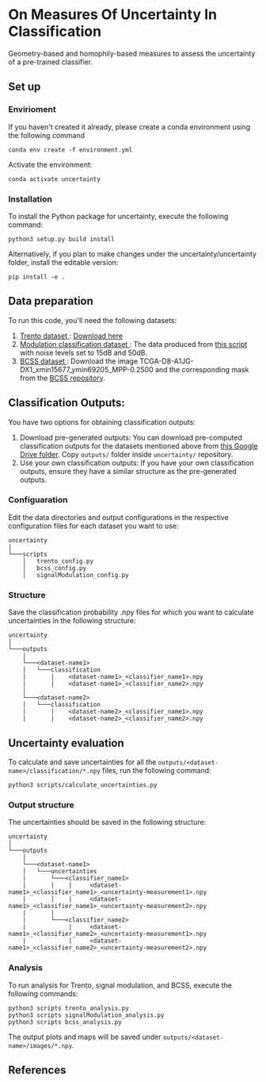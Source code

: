 # On Measures Of Uncertainty In Classification
Geometry-based and homophily-based measures to assess the uncertainty of a pre-trained classifier.

## Set up

### Envirioment

If you haven't created it already, please create a conda environment using the following command
```
conda env create -f environment.yml
```
Activate the environment:
```
conda activate uncertainty
```

### Installation

To install the Python package for uncertainty, execute the following command:
```
python3 setup.py build install
```
Alternatively, if you plan to make changes under the uncertainty/uncertainty folder, install the editable version:
```
pip install -e .
```
## Data preparation 

To run this code, you'll need the following datasets:

1. <ins> Trento dataset </ins>: [Download here](link-to-trento-dataset)
2. <ins> Modulation classification dataset </ins>: The data produced from [this script](https://www.mathworks.com/help/deeplearning/ug/modulation-classification-with-deep-learning.html) with noise levels set to 15dB and 50dB.
3. <ins> BCSS dataset </ins>: Download the image TCGA-D8-A1JG-DX1_xmin15677_ymin69205_MPP-0.2500 and the corresponding mask from the [BCSS repository](https://github.com/PathologyDataScience/BCSS).


## Classification Outputs:

You have two options for obtaining classification outputs:

1. Download pre-generated outputs: You can download pre-computed classification outputs for the datasets mentioned above from [this Google Drive folder](https://drive.google.com/drive/u/0/folders/1XHM36H289swJfjZJSK0gbZiN9w_JTqfY). Copy ```outputs/``` folder inside ```uncertainty/``` repository. 
2. Use your own classification outputs: If you have your own classification outputs, ensure they have a similar structure as the pre-generated outputs.

### Configuaration
Edit the data directories and output configurations in the respective configuration files for each dataset you want to use:
```
uncertainty
│   
└───scripts
    │   trento_config.py
    │   bcss_config.py
    │   signalModulation_config.py

```
### Structure
Save the classification probability .npy files for which you want to calculate uncertainties in the following structure:
```
uncertainty
│   
└───outputs
    │   
    └───<dataset-name1>
    │   └───classification
    |       |    <dataset-name1>_<classifier_name1>.npy
    |       |    <dataset-name1>_<classifier_name2>.npy
    |
    └───<dataset-name2>
    │   └───classification
    |       |    <dataset-name2>_<classifier_name1>.npy
    |       |    <dataset-name2>_<classifier_name2>.npy

```
## Uncertainty evaluation

To calculate and save uncertainties for all the ```outputs/<dataset-name>/classification/*.npy``` files, run the following command:
```
python3 scripts/calculate_uncertainties.py
```

### Output structure
The uncertainties should be saved in the following structure:
```
uncertainty
│   
└───outputs
    │   
    └───<dataset-name1>
    │   └───uncertainties
    |       └───<classifier_name1>
    |       |    |     <dataset-name1>_<classifier_name1>_<uncertainty-measurement1>.npy
    |       |    |     <dataset-name1>_<classifier_name1>_<uncertainty-measurement2>.npy
    |       |
    |       └───<classifier_name2>
    |            |     <dataset-name1>_<classifier_name2>_<uncertainty-measurement1>.npy
    |            |     <dataset-name1>_<classifier_name2>_<uncertainty-measurement2>.npy

```

### Analysis 
To run analysis for Trento, signal modulation, and BCSS, execute the following commands:
```
python3 scripts trento_analysis.py
python3 scripts signalModulation_analysis.py
python3 scripts bcss_analysis.py
```
The output plots and maps will be saved under ```outputs/<dataset-name>/images/*.npy```.

## References 

